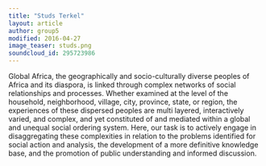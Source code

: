 ```yaml
---
title: "Studs Terkel"
layout: article
author: group5
modified: 2016-04-27
image_teaser: studs.png
soundcloud_id: 295723986
---
```


Global Africa, the geographically and socio-culturally diverse peoples of Africa and its diaspora, is linked through complex networks of social relationships and processes. <span class="soundcite" data-url="{{ site.baseurl }}/audio/zombies.mp3" data-start="16000" data-end="23000" data-plays="1">Whether examined</span> at the level of the household, neighborhood, village, city, province, state, or region, the experiences of these <span class="soundcite" data-id="295723986" data-start="2000" data-end="3000" data-plays="1">dispersed</span> peoples are multi  layered, interactively varied, and complex, and yet constituted of and mediated  within a global and unequal social ordering system. Here, our task is to actively engage in disaggregating these complexities in <span class="soundcite" data-url="{{ site.baseurl }}/audio/zombies.mp3" data-start="6000" data-end="15000" data-plays="1">relation to the problems</span> identified for  social action and analysis, the development of a more definitive knowledge base, and  the promotion of public understanding and informed discussion.